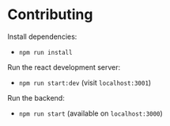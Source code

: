 # Contributing

Install dependencies:

- `npm run install`

Run the react development server:

- `npm run start:dev` (visit `localhost:3001`)

Run the backend:

- `npm run start` (available on `localhost:3000`)
